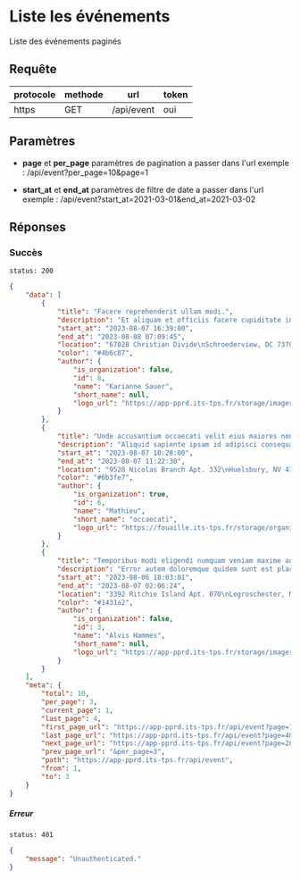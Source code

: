 # Liste les événements

Liste des événements paginés

## Requête

| protocole | methode | url        | token |
| --------- | ------- | ---------- | ----- |
| https     | GET     | /api/event | oui   |

## Paramètres

-   **page** et **per_page** paramètres de pagination a passer dans l'url exemple : /api/event?per_page=10&page=1

-   **start_at** et **end_at** paramètres de filtre de date a passer dans l'url exemple : /api/event?start_at=2021-03-01&end_at=2021-03-02

## Réponses

### Succès

`status: 200`

```json
{
    "data": [
        {
            "title": "Facere reprehenderit ullam modi.",
            "description": "Et aliquam et officiis facere cupiditate in. Error vero explicabo ea amet. Et qui quam ea doloremque error tempora. Blanditiis et consectetur a consequuntur. Voluptatem sit beatae officia voluptatem adipisci.",
            "start_at": "2023-08-07 16:39:00",
            "end_at": "2023-08-08 07:09:45",
            "location": "67028 Christian Divide\nSchroederview, DC 73702",
            "color": "#4b6c87",
            "author": {
                "is_organization": false,
                "id": 8,
                "name": "Karianne Sauer",
                "short_name": null,
                "logo_url": "https://app-pprd.its-tps.fr/storage/images/avatars/default.png"
            }
        },
        {
            "title": "Unde accusantium occaecati velit eius maiores non fugiat optio.",
            "description": "Aliquid sapiente ipsam id adipisci consequatur qui maiores. Maxime repellat molestias et quo ut et aperiam ut. Dolore vero facilis et ipsum enim.",
            "start_at": "2023-08-07 10:28:00",
            "end_at": "2023-08-07 11:22:30",
            "location": "9528 Nicolas Branch Apt. 332\nHuelsbury, NV 41670",
            "color": "#6b3fe7",
            "author": {
                "is_organization": true,
                "id": 6,
                "name": "Mathieu",
                "short_name": "occaecati",
                "logo_url": "https://fouaille.its-tps.fr/storage/organizations//tmp/183997ba4f51116a762bd6e68fe18818.png"
            }
        },
        {
            "title": "Temporibus modi eligendi numquam veniam maxime aut accusantium inventore.",
            "description": "Error autem doloremque quidem sunt est placeat harum. Quis quia aliquam nihil doloribus voluptas voluptatem. Quisquam qui repellendus exercitationem quia tempore id ipsum. Perspiciatis corporis tenetur natus cumque.",
            "start_at": "2023-08-06 18:03:01",
            "end_at": "2023-08-07 02:06:24",
            "location": "3392 Ritchie Island Apt. 070\nLegroschester, ME 60627-7890",
            "color": "#1431a2",
            "author": {
                "is_organization": false,
                "id": 3,
                "name": "Alvis Hammes",
                "short_name": null,
                "logo_url": "https://app-pprd.its-tps.fr/storage/images/avatars/default.png"
            }
        }
    ],
    "meta": {
        "total": 10,
        "per_page": 3,
        "current_page": 1,
        "last_page": 4,
        "first_page_url": "https://app-pprd.its-tps.fr/api/event?page=1&per_page=3",
        "last_page_url": "https://app-pprd.its-tps.fr/api/event?page=4&per_page=3",
        "next_page_url": "https://app-pprd.its-tps.fr/api/event?page=2&per_page=3",
        "prev_page_url": "&per_page=3",
        "path": "https://app-pprd.its-tps.fr/api/event",
        "from": 1,
        "to": 3
    }
}
```

##### Erreur

`status: 401`

```json
{
    "message": "Unauthenticated."
}
```
